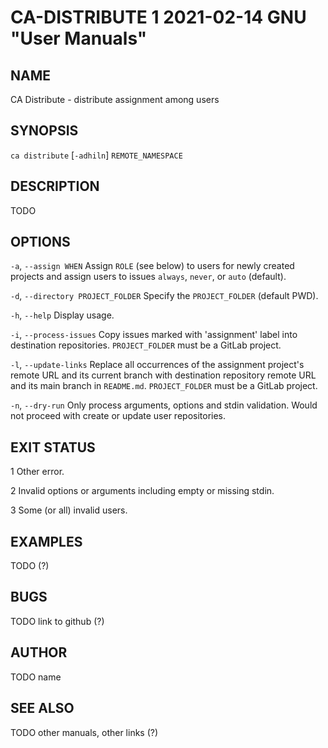 # CA-DISTRIBUTE 1 2021-02-14 GNU "User Manuals"

## NAME

CA Distribute - distribute assignment among users

## SYNOPSIS

`ca distribute` [`-adhiln`] `REMOTE_NAMESPACE`

## DESCRIPTION

TODO

## OPTIONS

`-a`, `--assign WHEN`
       Assign `ROLE` (see below) to users for newly created projects and assign users to issues `always`, `never`, or `auto` (default).

`-d`, `--directory PROJECT_FOLDER`
       Specify the `PROJECT_FOLDER` (default PWD).

`-h`, `--help`
       Display usage.

`-i`, `--process-issues`
       Copy issues marked with 'assignment' label into destination repositories. `PROJECT_FOLDER` must be a GitLab project.

`-l`, `--update-links`
       Replace all occurrences of the assignment project's remote URL and its current branch with destination repository remote URL and its main branch in `README.md`. `PROJECT_FOLDER` must be a GitLab project.

`-n`, `--dry-run`
       Only process arguments, options and stdin validation. Would not proceed with create or update user repositories.

## EXIT STATUS

1      Other error.

2      Invalid options or arguments including empty or missing stdin.

3      Some (or all) invalid users.

## EXAMPLES

TODO (?)

## BUGS

TODO link to github (?)

## AUTHOR

TODO name <email>

## SEE ALSO

TODO other manuals, other links (?)
